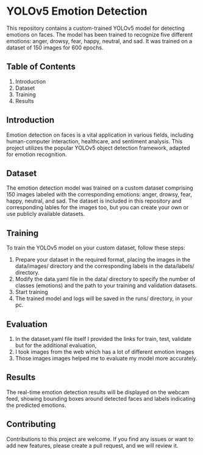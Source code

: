 # YOLOv5 Emotion Detection
This repository contains a custom-trained YOLOv5 model for detecting emotions on faces. The model has been trained to recognize five different emotions: anger, drowsy, fear, happy, neutral, and sad. It was trained on a dataset of 150 images for 600 epochs.

## Table of Contents
1. Introduction
2. Dataset
3. Training
5. Results

## Introduction
Emotion detection on faces is a vital application in various fields, including human-computer interaction, healthcare, and sentiment analysis. This project utilizes the popular YOLOv5 object detection framework, adapted for emotion recognition.

## Dataset
The emotion detection model was trained on a custom dataset comprising 150 images labeled with the corresponding emotions: anger, drowsy, fear, happy, neutral, and sad. The dataset is included in this repository and corresponding lables for the images too, but you can create your own or use publicly available datasets.

## Training
To train the YOLOv5 model on your custom dataset, follow these steps:

1. Prepare your dataset in the required format, placing the images in the data/images/ directory and the corresponding labels in the data/labels/ directory.
2. Modify the data.yaml file in the data/ directory to specify the number of classes (emotions) and the path to your training and validation datasets.
3. Start training
4. The trained model and logs will be saved in the runs/ directory, in your pc.

## Evaluation
1. In the dataset.yaml file itself I provided the links for train, test, validate but for the additional evaluation,
2. I took images from the web which has a lot of different emotion images
3. Those images images helped me to evaluate my model more accurately.

## Results
The real-time emotion detection results will be displayed on the webcam feed, showing bounding boxes around detected faces and labels indicating the predicted emotions.

## Contributing
Contributions to this project are welcome. If you find any issues or want to add new features, please create a pull request, and we will review it.

